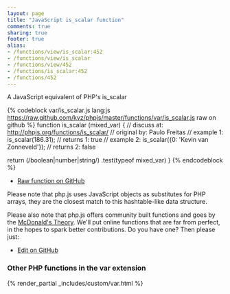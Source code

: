 ```yaml
---
layout: page
title: "JavaScript is_scalar function"
comments: true
sharing: true
footer: true
alias:
- /functions/view/is_scalar:452
- /functions/view/is_scalar
- /functions/view/452
- /functions/is_scalar:452
- /functions/452
---
```

<!-- Generated by Rakefile:build -->
A JavaScript equivalent of PHP's is_scalar

{% codeblock var/is_scalar.js lang:js https://raw.github.com/kvz/phpjs/master/functions/var/is_scalar.js raw on github %}
function is_scalar (mixed_var) {
  //  discuss at: http://phpjs.org/functions/is_scalar/
  // original by: Paulo Freitas
  //   example 1: is_scalar(186.31);
  //   returns 1: true
  //   example 2: is_scalar({0: 'Kevin van Zonneveld'});
  //   returns 2: false

  return (/boolean|number|string/)
    .test(typeof mixed_var)
}
{% endcodeblock %}

 - [Raw function on GitHub](https://github.com/kvz/phpjs/blob/master/functions/var/is_scalar.js)

Please note that php.js uses JavaScript objects as substitutes for PHP arrays, they are 
the closest match to this hashtable-like data structure. 

Please also note that php.js offers community built functions and goes by the 
[McDonald's Theory](https://medium.com/what-i-learned-building/9216e1c9da7d). We'll put online 
functions that are far from perfect, in the hopes to spark better contributions. 
Do you have one? Then please just: 

 - [Edit on GitHub](https://github.com/kvz/phpjs/edit/master/functions/var/is_scalar.js)


### Other PHP functions in the var extension
{% render_partial _includes/custom/var.html %}
